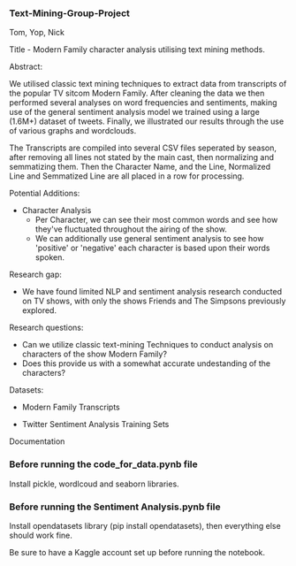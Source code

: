 ### Text-Mining-Group-Project
Tom, Yop, Nick

Title - Modern Family character analysis utilising text mining methods.

Abstract:

We utilised classic text mining techniques to extract data from transcripts of the popular TV sitcom Modern Family. After cleaning the data we then performed several analyses on word frequencies and sentiments, making use of the general sentiment analysis model we trained using a large (1.6M+) dataset of tweets. Finally, we illustrated our results through the use of various graphs and wordclouds.

The Transcripts are compiled into several CSV files seperated by season, after removing all lines not stated by the main cast, then normalizing and semmatizing them. Then the Character Name, and the Line, Normalized Line and Semmatized Line are all placed in a row for processing.


Potential Additions:
- Character Analysis
  - Per Character, we can see their most common words and see how they've fluctuated throughout the airing of the show.
  - We can additionally use general sentiment analysis to see how 'positive' or 'negative' each character is based upon their words spoken.


Research gap:
- We have found limited NLP and sentiment analysis research conducted on TV shows, with only the shows Friends and The Simpsons previously explored. 

Research questions:

- Can we utilize classic text-mining Techniques to conduct analysis on characters of the show Modern Family?
- Does this provide us with a somewhat accurate undestanding of the characters?

Datasets:

- Modern Family Transcripts

- Twitter Sentiment Analysis Training Sets

Documentation

### Before running the code_for_data.pynb file
Install pickle, wordlcoud and seaborn libraries.

### Before running the Sentiment Analysis.pynb file
Install opendatasets library (pip install opendatasets), then everything else should work fine.

Be sure to have a Kaggle account set up before running the notebook.

